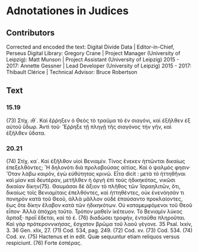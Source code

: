 # Adnotationes in Judices  

## Contributors  
Corrected and encoded the text: Digital Divide Data | Editor-in-Chief, Perseus Digital Library: Gregory Crane | Project Manager (University of Leipzig): Matt Munson | Project Assistant (University of Leipzig) 2015 - 2017: Annette Gessner | Lead Developer (University of Leipzig) 2015 - 2017: Thibault Clérice | Technical Advisor: Bruce Robertson  

## Text  
### 15.19  
(73) Στίχ. ιθ΄. Καὶ ἔῤῥηξεν ὁ Θεὸς τὸ τραῦμα τὸ ἐν σιαγόνι, καὶ ἐξῆλθεν ἐξ αὐτοῦ ὕδωρ. Ἀντὶ τοῦ· Ἔῤῥηξε τῇ πληγῇ τῆς σιαγόνος τὴν γῆν, καὶ ἐξῆλθεν ὕδατα.  
### 20.21  
(74) Στίχ. κα΄. Καὶ ἐξῆλθον υἱοὶ Βενιαμίν. Τίνος ἕνεκεν ἡττῶνται δικαίως ἐπεξελθόντες; Ἢ δηλονότι διὰ προλαβούσας αἰτίας. Καὶ ὁ ψαλμός φησιν· Ὅταν λάβω καιρὸν, ἐγὼ εὐθύτητας κρινῶ. Εἶτα dicit : μετὰ τὸ ἡττηθῆναι καὶ μίαν καὶ δευτέραν, μετῆλθεν ἡ ὀργὴ ἐπὶ τοὺς ἠδικηκότας, νικῶσι δικαίαν δίκην(75). Θαυμάσαι δὲ ἄξιον τὸ πλῆθος τῶν Ἰσραηλιτῶν, ὅτι, δικαίως τοῖς Βενιαμίταις ἐπελθόντες, καὶ ἡττηθέντες, οὐκ ἐνενόησάν τι πονηρὸν κατὰ τοῦ Θεοῦ, ἀλλὰ μᾶλλον οὐδὲ ἐπαύσαντο προκλαίοντες, ἕως ὅτε δίκην ἔλαβον κατὰ τῶν ἠδικηκότων. Οὐ καταμεμφόμενοι τοῦ Θεοῦ εἶπον· Ἀλλὰ ἀπόχρη τοῦτο. Τρόπον μαθεῖν ἱκέτευον. Τό Βενιαμὶν λύκος ἅρπαξ· πραῒ ἔδεται, καὶ τὸ ἑ. (76) διαδώσει τροφὴν, ἐνταῦθα πληροῦται. Καὶ γὰρ πρότεροννικήσας, ἔσχατον βρῶμα τοῦ λαοῦ γέγονε. 35 Psal. lxxiv, 3. 36 Gen. xlix, 27. (71) Cod. 534, pag. 249. (72) Cod. xv. (73) Cod. 534. (74) Cod. xv. (75) Hactenus et in edit. Quæ sequuntur etiam reliquos versus respiciunt. (76) Forte ἐσπέρας.  
